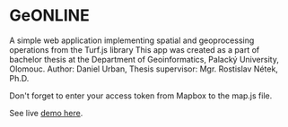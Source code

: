 # GeONLINE
A simple web application implementing spatial and geoprocessing operations from the Turf.js library
This app was created as a part of bachelor thesis at the Department of Geoinformatics, Palacký University, Olomouc. Author: Daniel Urban, Thesis supervisor: Mgr. Rostislav Nétek, Ph.D.



Don't forget to enter your access token from Mapbox to the map.js file.


See live <a href="http://geoinformatics.upol.cz/dprace/bakalarske/urban20/geonline/index.html" target="_blank">demo here</a>.
